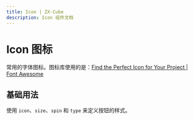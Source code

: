 ```yaml
---
title: Icon | ZX-Cube
description: Icon 组件文档
---
```


# Icon 图标

常用的字体图标。图标库使用的是：[Find the Perfect Icon for Your Project | Font Awesome](https://fontawesome.com/search?ic=free&o=r)

## 基础用法

使用 `icon`、`size`、`spin` 和 `type` 来定义按钮的样式。

<preview path="../demo/Icon/Basic.vue" title="基础用法" description="Icon 组件的基础用法"></preview>
